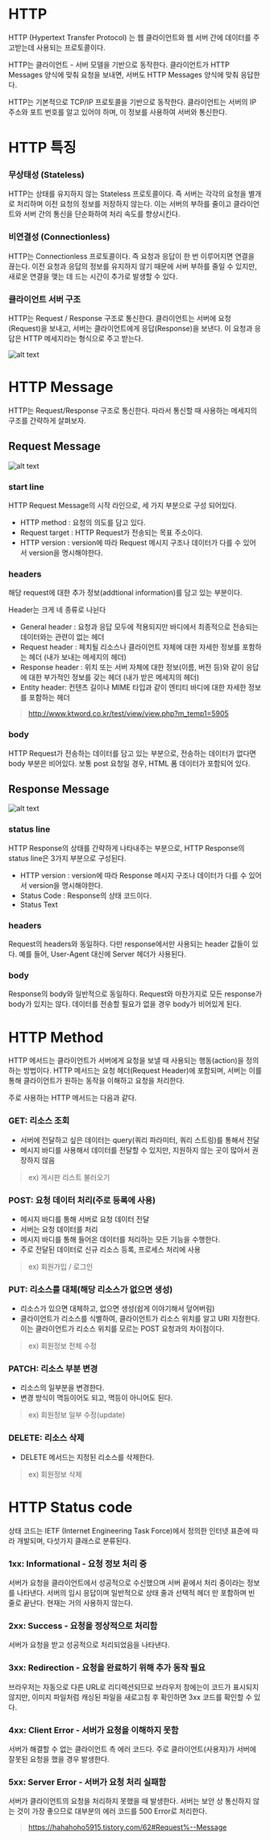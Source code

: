 # HTTP
HTTP (Hypertext Transfer Protocol) 는 웹 클라이언트와 웹 서버 간에 데이터를 주고받는데 사용되는 프로토콜이다.    

HTTP는 클라이언트 - 서버 모델을 기반으로 동작한다. 클라이언트가 HTTP Messages 양식에 맞춰 요청을 보내면, 서버도 HTTP Messages 양식에 맞춰 응답한다.

HTTP는 기본적으로 TCP/IP 프로토콜을 기반으로 동작한다. 클라이언트는 서버의 IP 주소와 포트 번호를 알고 있어야 하며, 이 정보를 사용하여 서버와 통신한다.

# HTTP 특징
### 무상태성 (Stateless)
HTTP는 상태를 유지하지 않는 Stateless 프로토콜이다. 즉 서버는 각각의 요청을 별개로 처리하며 이전 요청의 정보를 저장하지 않는다. 이는 서버의 부하를 줄이고 클라이언트와 서버 간의 통신을 단순화하여 처리 속도를 향상시킨다.

### 비연결성 (Connectionless)
HTTP는 Connectionless 프로토콜이다. 즉  요청과 응답이 한 번 이루어지면 연결을 끊는다. 이전 요청과 응답의 정보를 유지하지 않기 때문에 서버 부하를 줄일 수 있지만, 새로운 연결을 맺는 데 드는 시간이 추가로 발생할 수 있다.

### 클라이언트 서버 구조
HTTP는 Request / Response 구조로 통신한다. 클라이언트는 서버에 요청(Request)을 보내고, 서버는 클라이언트에게 응답(Response)을 보낸다. 이 요청과 응답은 HTTP 메세지라는 형식으로 주고 받는다.

![alt text](/Image/Web/HTTP1.png)

# HTTP Message
HTTP는  Request/Response 구조로 통신한다. 따라서 통신할 때 사용하는 메세지의 구조를 간략하게 살펴보자.

## Request Message
![alt text](/Image/Web/HTTP2.png)

### start line
HTTP Request Message의 시작 라인으로, 세 가지 부분으로 구성 되어있다.

- HTTP method : 요청의 의도를 담고 있다.
- Request target : HTTP Request가 전송되는 목표 주소이다.
- HTTP version : version에 따라 Request 메시지 구조나 데이터가 다를 수 있어서 version을 명시해야한다.

### headers
해당 request에 대한 추가 정보(addtional information)를 담고 있는 부분이다.

Header는 크게 네 종류로 나뉜다

- General header : 요청과 응답 모두에 적용되지만 바디에서 최종적으로 전송되는 데이터와는 관련이 없는 헤더
- Request header : 페치될 리소스나 클라이언트 자체에 대한 자세한 정보를 포함하는 헤더 (내가 보내는 메세지의 헤더)
- Response header : 위치 또는 서버 자체에 대한 정보(이름, 버전 등)와 같이 응답에 대한 부가적인 정보를 갖는 헤더 (내가 받은 메세지의 헤더)
- Entity header: 컨텐츠 길이나 MIME 타입과 같이 엔티티 바디에 대한 자세한 정보를 포함하는 헤더
>http://www.ktword.co.kr/test/view/view.php?m_temp1=5905

### body
HTTP Request가 전송하는 데이터를 담고 있는 부분으로, 전송하는 데이터가 없다면 body 부분은 비어있다. 보통 post 요청일 경우, HTML 폼 데이터가 포함되어 있다.

## Response Message
![alt text](/Image/Web/HTTP3.png)

### status line
HTTP Response의 상태를 간략하게 나타내주는 부분으로, HTTP Response의 status line은 3가지 부분으로 구성된다.

- HTTP version : version에 따라 Response 메시지 구조나 데이터가 다를 수 있어서 version을 명시해야한다.
- Status Code : Response의 상태 코드이다.
- Status Text

### headers
Request의 headers와 동일하다. 다만 response에서만 사용되는 header 값들이 있다. 예를 들어, User-Agent 대신에 Server 헤더가 사용된다.

### body
Response의 body와 일반적으로 동일하다. Request와 마찬가지로 모든 response가 body가 있지는 않다. 데이터를 전송할 필요가 없을 경우 body가 비어있게 된다.

# HTTP Method
HTTP 메서드는 클라이언트가 서버에게 요청을 보낼 때 사용되는 행동(action)을 정의하는 방법이다. HTTP 메서드는 요청 헤더(Request Header)에 포함되며, 서버는 이를 통해 클라이언트가 원하는 동작을 이해하고 요청을 처리한다.

주로 사용하는 HTTP 메서드는 다음과 같다.

### GET: 리소스 조회
- 서버에 전달하고 싶은 데이터는 query(쿼리 파라미터, 쿼리 스트링)를 통해서 전달
- 메시지 바디를 사용해서 데이터를 전달할 수 있지만, 지원하지 않는 곳이 많아서 권장하지 않음
> ex) 게시판 리스트 불러오기

### POST: 요청 데이터 처리(주로 등록에 사용)
- 메시지 바디를 통해 서버로 요청 데이터 전달
- 서버는 요청 데이터를 처리
- 메시지 바디를 통해 들어온 데이터를 처리하는 모든 기능을 수행한다.
- 주로 전달된 데이터로 신규 리소스 등록, 프로세스 처리에 사용
> ex) 회원가입 / 로그인

### PUT: 리소스를 대체(해당 리소스가 없으면 생성)
- 리소스가 있으면 대체하고, 없으면 생성(쉽게 이야기해서 덮어버림)
- 클라이언트가 리소스를 식별하여, 클라이언트가 리소스 위치를 알고 URI 지정한다. 이는 클라이언트가 리소스 위치를 모르는 POST 요청과의 차이점이다.
> ex) 회원정보 전체 수정

### PATCH: 리소스 부분 변경
- 리소스의 일부분을 변경한다.
- 변경 방식이 멱등이어도 되고, 멱등이 아니어도 된다.
> ex) 회원정보 일부 수정(update)

### DELETE: 리소스 삭제
- DELETE 메서드는 지정된 리소스를 삭제한다.
> ex) 회원정보 삭제

# HTTP Status code
상태 코드는 IETF (Internet Engineering Task Force)에서 정의한 인터넷 표준에 따라 개발되며, 다섯가지 클래스로 분류된다.

### 1xx: Informational - 요청 정보 처리 중
서버가 요청을 클라이언트에서 성공적으로 수신했으며 서버 끝에서 처리 중이라는 정보를 나타낸다. 서버의 임시 응답이며 일반적으로 상태 줄과 선택적 헤더 만 포함하며 빈 줄로 끝난다. 현재는 거의 사용하지 않는다.

### 2xx: Success - 요청을 정상적으로 처리함
서버가 요청을 받고 성공적으로 처리되었음을 나타낸다.

### 3xx: Redirection - 요청을 완료하기 위해 추가 동작 필요
브라우저는 자동으로 다른 URL로 리디렉션되므로 브라우저 창에는이 코드가 표시되지 않지만, 이미지 파일처럼 캐싱된 파일을 새로고침 후 확인하면 3xx 코드를 확인할 수 있다.

### 4xx: Client Error - 서버가 요청을 이해하지 못함
서버가 해결할 수 없는 클라이언트 측 에러 코드다. 주로 클라이언트(사용자)가 서버에 잘못된 요청을 했을 경우 발생한다.

### 5xx: Server Error - 서버가 요청 처리 실패함
서버가 클라이언트의 요청을 처리하지 못했을 때 발생한다. 서버는 보안 상 통신하지 않는 것이 가장 좋으므로 대부분의 에러 코드를 500 Error로 처리한다.

> https://hahahoho5915.tistory.com/62#Request%--Message